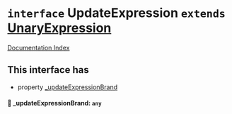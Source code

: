 # `interface` UpdateExpression `extends` [UnaryExpression](../private.interface.UnaryExpression/README.md)

[Documentation Index](../README.md)

## This interface has

- property [\_updateExpressionBrand](#-updateexpressionbrand-any)


#### 📄 \_updateExpressionBrand: `any`



